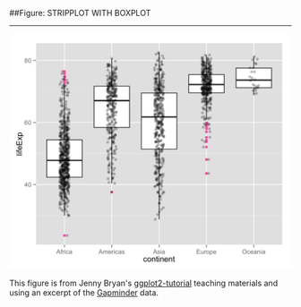 ##Figure: STRIPPLOT WITH BOXPLOT
***
![`0023_stripplot-with-boxplot`](0023_stripplot-with-boxplot.png)

This figure is from Jenny Bryan's [ggplot2-tutorial](https://github.com/jennybc/ggplot2-tutorial) teaching materials and using an excerpt of the [Gapminder](https://github.com/jennybc/gapminder) data.
